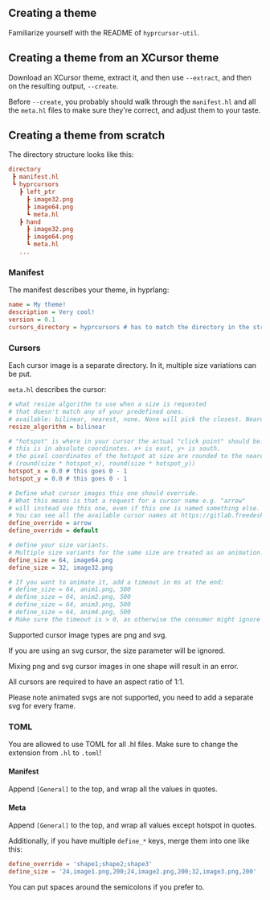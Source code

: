 ## Creating a theme

Familiarize yourself with the README of `hyprcursor-util`.

## Creating a theme from an XCursor theme

Download an XCursor theme, extract it, and then use `--extract`, and then on the resulting output, `--create`.

Before `--create`, you probably should walk through the `manifest.hl` and all the `meta.hl` files to make sure they're correct,
and adjust them to your taste.

## Creating a theme from scratch

The directory structure looks like this:
```ini
directory
 ┣ manifest.hl
 ┗ hyprcursors
   ┣ left_ptr
     ┣ image32.png
     ┣ image64.png
     ┗ meta.hl
   ┣ hand
     ┣ image32.png
     ┣ image64.png
     ┗ meta.hl
   ...
```

### Manifest

The manifest describes your theme, in hyprlang:
```ini
name = My theme!
description = Very cool!
version = 0.1
cursors_directory = hyprcursors # has to match the directory in the structure
```

### Cursors

Each cursor image is a separate directory. In it, multiple size variations can be put.

`meta.hl` describes the cursor:
```ini
# what resize algorithm to use when a size is requested
# that doesn't match any of your predefined ones.
# available: bilinear, nearest, none. None will pick the closest. Nearest is nearest neighbor.
resize_algorithm = bilinear

# "hotspot" is where in your cursor the actual "click point" should be.
# this is in absolute coordinates. x+ is east, y+ is south.
# the pixel coordinates of the hotspot at size are rounded to the nearest:
# (round(size * hotspot_x), round(size * hotspot_y))
hotspot_x = 0.0 # this goes 0 - 1
hotspot_y = 0.0 # this goes 0 - 1

# Define what cursor images this one should override.
# What this means is that a request for a cursor name e.g. "arrow"
# will instead use this one, even if this one is named something else.
# You can see all the available cursor names at https://gitlab.freedesktop.org/wayland/wayland-protocols/-/blob/main/staging/cursor-shape/cursor-shape-v1.xml#L71.
define_override = arrow
define_override = default

# define your size variants.
# Multiple size variants for the same size are treated as an animation.
define_size = 64, image64.png
define_size = 32, image32.png

# If you want to animate it, add a timeout in ms at the end:
# define_size = 64, anim1.png, 500
# define_size = 64, anim2.png, 500
# define_size = 64, anim3.png, 500
# define_size = 64, anim4.png, 500
# Make sure the timeout is > 0, as otherwise the consumer might ignore your timeouts for being invalid.
```

Supported cursor image types are png and svg.

If you are using an svg cursor, the size parameter will be ignored. 

Mixing png and svg cursor images in one shape will result in an error.

All cursors are required to have an aspect ratio of 1:1.

Please note animated svgs are not supported, you need to add a separate svg for every frame.

### TOML

You are allowed to use TOML for all .hl files. Make sure to change the extension from `.hl` to `.toml`!

#### Manifest

Append `[General]` to the top, and wrap all the values in quotes.

#### Meta

Append `[General]` to the top, and wrap all values except hotspot in quotes.

Additionally, if you have multiple `define_*` keys, merge them into one like this:
```toml
define_override = 'shape1;shape2;shape3'
define_size = '24,image1.png,200;24,image2.png,200;32,image3.png,200'
```

You can put spaces around the semicolons if you prefer to.
